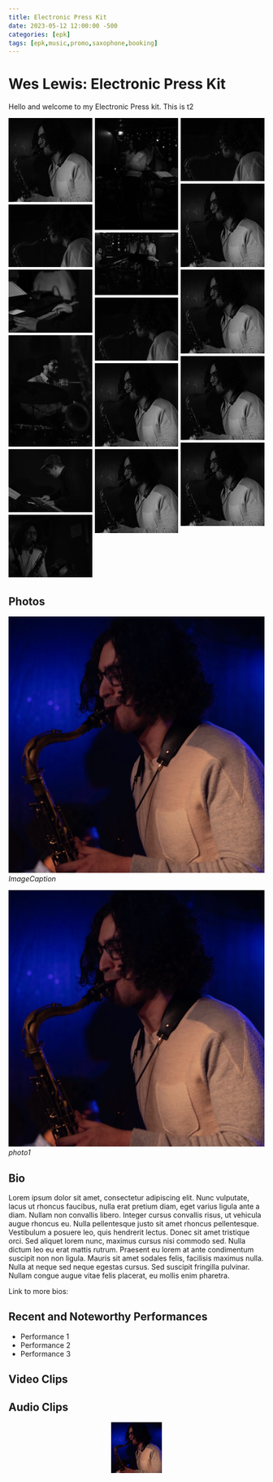 ```yaml
---
title: Electronic Press Kit
date: 2023-05-12 12:00:00 -500
categories: [epk]
tags: [epk,music,promo,saxophone,booking]
---
```


# Wes Lewis: Electronic Press Kit

Hello and welcome to my Electronic Press kit. This is t2



<html lang="en">
 <head>
  <meta charset="utf-8">
  
  <title>Image Gallery</title>
  <meta name="description" content="Responsive Image Gallery">
  <meta name="author" content="Tim Wells">
  
  <style type="text/css">
    #gallery {
   line-height:0;
   -webkit-column-count:3; /* split it into 5 columns */
   -webkit-column-gap:5px; /* give it a 5px gap between columns */
   -moz-column-count:3;
   -moz-column-gap:5px;
   column-count:3;
   column-gap:5px;
}
#gallery img {
   width: 250% !important;
   height: auto !important;
   margin-bottom:5px; /* to match column gap */
   filter: grayscale(100%);
   transition: filter 2s;
}
#gallery img:hover {
   filter:none;
}
@media (max-width: 1200px) {
   #gallery {
    -moz-column-count:    3;
    -webkit-column-count: 3;
    column-count:         3;
   }
}
@media (max-width: 1000px) {
   #gallery {
    -moz-column-count:    3;
    -webkit-column-count: 3;
    column-count:         3;
   }
}
@media (max-width: 800px) {
   #gallery {
    -moz-column-count:    2;
    -webkit-column-count: 2;
    column-count:         2;
   }
}
  </style>
</head>
<body>
<div id="gallery">
  
   <img src="/assets/photos/cafe9_closeup.jpg">
   <img src="/assets/photos/cafe92.jpg">
   <img src="/assets/photos/cafe93.jpg">
   <img src="/assets/photos/cafe94.jpg">
   <img src="/assets/photos/cafe95.jpg">
   <img src="/assets/photos/cafe96.jpg">
   <img src="/assets/photos/cafe97.jpg">
   <img src="/assets/photos/cafe98.jpg">
   <img src="/assets/photos/cafe92.jpg">
   <img src="/assets/photos/cafe9_closeup.jpg">
   <img src="/assets/photos/cafe9_closeup.jpg">
   <img src="/assets/photos/cafe92.jpg">
   <img src="/assets/photos/cafe9_closeup.jpg">
   <img src="/assets/photos/cafe9_closeup.jpg">
   <img src="/assets/photos/cafe9_closeup.jpg">
   <img src="/assets/photos/cafe9_closeup.jpg">
  
  </div>
 
 </body>
</html>



## Photos

![img-description](/assets/photos/cafe9_closeup.jpg)
_ImageCaption_

![img-description](/assets/photos/cafe9_closeup.jpg)_photo1_

## Bio

Lorem ipsum dolor sit amet, consectetur adipiscing elit. Nunc vulputate, lacus ut rhoncus faucibus, nulla erat pretium diam, eget varius ligula ante a diam. Nullam non convallis libero. Integer cursus convallis risus, ut vehicula augue rhoncus eu. Nulla pellentesque justo sit amet rhoncus pellentesque. Vestibulum a posuere leo, quis hendrerit lectus. Donec sit amet tristique orci. Sed aliquet lorem nunc, maximus cursus nisi commodo sed. Nulla dictum leo eu erat mattis rutrum. Praesent eu lorem at ante condimentum suscipit non non ligula. Mauris sit amet sodales felis, facilisis maximus nulla. Nulla at neque sed neque egestas cursus. Sed suscipit fringilla pulvinar. Nullam congue augue vitae felis placerat, eu mollis enim pharetra.

Link to more bios:

## Recent and Noteworthy Performances

* Performance 1
* Performance 2
* Performance 3

## Video Clips

## Audio Clips

<div align="center">
  <img src="/assets/photos/cafe9_closeup.jpg" height="100" />

</div>

